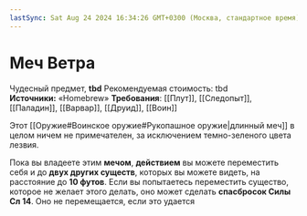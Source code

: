 ```yaml
---
lastSync: Sat Aug 24 2024 16:34:26 GMT+0300 (Москва, стандартное время)
---
```

# Меч Ветра

Чудесный предмет, **tbd**
Рекомендуемая стоимость: tbd
**Источники:** «Homebrew»
**Требования**: [[Плут]], [[Следопыт]], [[Паладин]], [[Варвар]], [[Друид]], [[Воин]]

Этот [[Оружие#Воинское оружие#Рукопашное оружие|длинный меч]] в целом ничем не примечателен, за исключением темно-зеленого цвета лезвия.

Пока вы владеете этим **мечом**, **действием** вы можете переместить себя и до **двух других существ**, которых вы можете видеть, на расстояние до **10 футов**. Если вы попытаетесь переместить существо, которое не желает этого делать, оно может сделать **спасбросок Силы Сл 14**. Оно не перемещается, если это удается